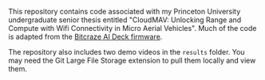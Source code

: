 This repository contains code associated with my Princeton University undergraduate senior thesis entitled "CloudMAV: Unlocking Range and Compute with Wifi Connectivity in Micro Aerial Vehicles". Much of the code is adapted from the [Bitcraze AI Deck firmware](https://github.com/bitcraze/aideck-esp-firmware/tree/main/main).

The repository also includes two demo videos in the ```results``` folder. You may need the Git Large File Storage extension to pull them locally and view them.
